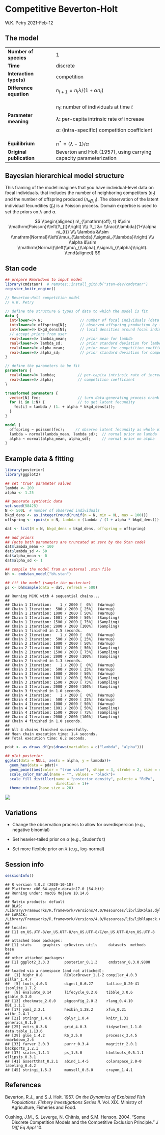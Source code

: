 Competitive Beverton-Holt
================
W.K. Petry
2021-Feb-12

## The model

<table>
<colgroup>
<col style="width: 31%" />
<col style="width: 68%" />
</colgroup>
<tbody>
<tr class="odd">
<td><strong>Number of species</strong></td>
<td>1</td>
</tr>
<tr class="even">
<td><strong>Time</strong></td>
<td>discrete</td>
</tr>
<tr class="odd">
<td><strong>Interaction type(s)</strong></td>
<td>competition</td>
</tr>
<tr class="even">
<td><strong>Difference equation</strong></td>
<td><span class="math inline"><em>n</em><sub><em>t</em> + 1</sub> = <em>n</em><sub><em>t</em></sub><em>λ</em>/(1 + <em>α</em><em>n</em><sub><em>t</em></sub>)</span></td>
</tr>
<tr class="odd">
<td><strong>Parameter meaning</strong></td>
<td><p><span class="math inline"><em>n</em><sub><em>t</em></sub></span>: number of individuals at time <span class="math inline"><em>t</em></span></p>
<p><span class="math inline"><em>λ</em></span>: per-capita intrinsic rate of increase</p>
<p><span class="math inline"><em>α</em></span>: (intra-specific) competition coefficient</p></td>
</tr>
<tr class="even">
<td><strong>Equilibrium</strong></td>
<td><span class="math inline"><em>n</em><sup>*</sup> = (<em>λ</em> − 1)/<em>α</em></span></td>
</tr>
<tr class="odd">
<td><strong>Original publication</strong></td>
<td><span class="citation" data-cites="beverton1957">Beverton and Holt (1957)</span>, using carrying capacity parameterization</td>
</tr>
</tbody>
</table>

## Bayesian hierarchical model structure

This framing of the model imagines that you have individual-level data
on focal individuals. that includes the number of neighboring
competitors (*n*<sub>*t*</sub>) and the number of offspring produced
(*n*<sub>*o**f**f*, *t*</sub>). The observation of the latent individual
fecundities (*f*<sub>*t*</sub>) is a Poisson process. Domain expertise
is used to set the priors on *λ* and *α*.

$$
\\begin{aligned}
n\_{\\mathrm{off}, t} &\\sim \\mathrm{Poisson}\\left(f\_{t}\\right) \\\\
f\_t &= \\frac{\\lambda}{1+\\alpha n\_{t}} \\\\
\\lambda &\\sim \\mathrm{Normal}\\left(\\mu\_{\\lambda},\\sigma\_{\\lambda}\\right) \\\\
\\alpha &\\sim \\mathrm{Normal}\\left(\\mu\_{\\alpha},\\sigma\_{\\alpha}\\right).
\\end{aligned}
$$

## Stan code

``` r
## prepare Rmarkdown to input model
library(cmdstanr)  # remotes::install_github("stan-dev/cmdstanr")
register_knitr_engine()
```

``` stan
// Beverton-Holt competition model
// W.K. Petry

// define the structure & types of data to which the model is fit
data {
  int<lower=0> N;                 // number of focal individuals (data rows)
  int<lower=0> offspring[N];      // observed offspring production by focals
  int<lower=0> bkgd_dens[N];      // local densities around focal individuals
  // accept priors from user
  real<lower=0> lambda_mean;      // prior mean for lambda
  real<lower=0> lambda_sd;        // prior standard deviation for lambda
  real<lower=0> alpha_mean;       // prior mean for competition coefficient
  real<lower=0> alpha_sd;         // prior standard deviation for competition coefficent
}

// define the parameters to be fit
parameters {
  real<lower=0> lambda;          // per-capita intrinsic rate of increase
  real<lower=0> alpha;           // competition coefficient
}

transformed parameters {
  vector[N] fec;                 // turn data-generating process crank
  for (i in 1:N) {               // to get latent fecundity
    fec[i] = lambda / (1. + alpha * bkgd_dens[i]);
  }
}

model {
  offspring ~ poisson(fec);     // observe latent fecundity as whole offspring
  lambda ~ normal(lambda_mean, lambda_sd);  // normal prior on lambda
  alpha ~ normal(alpha_mean, alpha_sd);     // normal prior on alpha
}
```

## Example data & fitting

``` r
library(posterior)
library(ggplot2)

## set 'true' parameter values
lambda <- 200
alpha <- 1.25

## generate synthetic data
set.seed(58428)
N <- 500L  # number of observed individuals
bkgd_dens <- as.integer(round(runif(n = N, min = 0L, max = 100)))
offspring <- rpois(n = N, lambda = (lambda / (1 + alpha * bkgd_dens)))

dat <- list(N = N, bkgd_dens = bkgd_dens, offspring = offspring)

## add priors
## (note both parameters are truncated at zero by the Stan code)
dat$lambda_mean <- 100
dat$lambda_sd <- 50
dat$alpha_mean <- 0
dat$alpha_sd <- 1

## compile the model from an external .stan file
bh <- cmdstan_model("bh.stan")

## fit the model (sample the posterior)
ps <- bh$sample(data = dat, refresh = 500)
```

    ## Running MCMC with 4 sequential chains...
    ## 
    ## Chain 1 Iteration:    1 / 2000 [  0%]  (Warmup) 
    ## Chain 1 Iteration:  500 / 2000 [ 25%]  (Warmup) 
    ## Chain 1 Iteration: 1000 / 2000 [ 50%]  (Warmup) 
    ## Chain 1 Iteration: 1001 / 2000 [ 50%]  (Sampling) 
    ## Chain 1 Iteration: 1500 / 2000 [ 75%]  (Sampling) 
    ## Chain 1 Iteration: 2000 / 2000 [100%]  (Sampling) 
    ## Chain 1 finished in 2.5 seconds.
    ## Chain 2 Iteration:    1 / 2000 [  0%]  (Warmup) 
    ## Chain 2 Iteration:  500 / 2000 [ 25%]  (Warmup) 
    ## Chain 2 Iteration: 1000 / 2000 [ 50%]  (Warmup) 
    ## Chain 2 Iteration: 1001 / 2000 [ 50%]  (Sampling) 
    ## Chain 2 Iteration: 1500 / 2000 [ 75%]  (Sampling) 
    ## Chain 2 Iteration: 2000 / 2000 [100%]  (Sampling) 
    ## Chain 2 finished in 1.3 seconds.
    ## Chain 3 Iteration:    1 / 2000 [  0%]  (Warmup) 
    ## Chain 3 Iteration:  500 / 2000 [ 25%]  (Warmup) 
    ## Chain 3 Iteration: 1000 / 2000 [ 50%]  (Warmup) 
    ## Chain 3 Iteration: 1001 / 2000 [ 50%]  (Sampling) 
    ## Chain 3 Iteration: 1500 / 2000 [ 75%]  (Sampling) 
    ## Chain 3 Iteration: 2000 / 2000 [100%]  (Sampling) 
    ## Chain 3 finished in 1.0 seconds.
    ## Chain 4 Iteration:    1 / 2000 [  0%]  (Warmup) 
    ## Chain 4 Iteration:  500 / 2000 [ 25%]  (Warmup) 
    ## Chain 4 Iteration: 1000 / 2000 [ 50%]  (Warmup) 
    ## Chain 4 Iteration: 1001 / 2000 [ 50%]  (Sampling) 
    ## Chain 4 Iteration: 1500 / 2000 [ 75%]  (Sampling) 
    ## Chain 4 Iteration: 2000 / 2000 [100%]  (Sampling) 
    ## Chain 4 finished in 1.0 seconds.
    ## 
    ## All 4 chains finished successfully.
    ## Mean chain execution time: 1.4 seconds.
    ## Total execution time: 6.2 seconds.

``` r
pdat <- as_draws_df(ps$draws(variables = c("lambda", "alpha")))

## plot posterior
ggplot(data = NULL, aes(x = alpha, y = lambda))+
  geom_hex(data = pdat)+
  geom_point(aes(color = "true value"), shape = 3, stroke = 2, size = 4)+
  scale_color_manual(name = "", values = "black")+
  scale_fill_distiller(name = "posterior density", palette = "RdPu",
                       direction = 1)+
  theme_minimal(base_size = 20)
```

![](BevertonHolt_files/figure-gfm/example-1.png)<!-- -->

## Variations

-   Change the observation process to allow for overdispersion (e.g.,
    negative binomial)

-   Set heavier-tailed prior on *α* (e.g., Student’s t)

-   Set more flexible prior on *λ* (e.g., log-normal)

## Session info

``` r
sessionInfo()
```

    ## R version 4.0.3 (2020-10-10)
    ## Platform: x86_64-apple-darwin17.0 (64-bit)
    ## Running under: macOS Mojave 10.14.6
    ## 
    ## Matrix products: default
    ## BLAS:   /Library/Frameworks/R.framework/Versions/4.0/Resources/lib/libRblas.dylib
    ## LAPACK: /Library/Frameworks/R.framework/Versions/4.0/Resources/lib/libRlapack.dylib
    ## 
    ## locale:
    ## [1] en_US.UTF-8/en_US.UTF-8/en_US.UTF-8/C/en_US.UTF-8/en_US.UTF-8
    ## 
    ## attached base packages:
    ## [1] stats     graphics  grDevices utils     datasets  methods   base     
    ## 
    ## other attached packages:
    ## [1] ggplot2_3.3.3       posterior_0.1.3     cmdstanr_0.3.0.9000
    ## 
    ## loaded via a namespace (and not attached):
    ##  [1] highr_0.8          RColorBrewer_1.1-2 compiler_4.0.3     pillar_1.4.7      
    ##  [5] tools_4.0.3        digest_0.6.27      lattice_0.20-41    jsonlite_1.7.2    
    ##  [9] evaluate_0.14      lifecycle_0.2.0    tibble_3.0.6       gtable_0.3.0      
    ## [13] checkmate_2.0.0    pkgconfig_2.0.3    rlang_0.4.10       DBI_1.1.1         
    ## [17] yaml_2.2.1         hexbin_1.28.2      xfun_0.21          withr_2.4.1       
    ## [21] stringr_1.4.0      dplyr_1.0.4        knitr_1.31         generics_0.1.0    
    ## [25] vctrs_0.3.6        grid_4.0.3         tidyselect_1.1.0   data.table_1.13.6 
    ## [29] glue_1.4.2         R6_2.5.0           processx_3.4.5     rmarkdown_2.6     
    ## [33] farver_2.0.3       purrr_0.3.4        magrittr_2.0.1     backports_1.2.1   
    ## [37] scales_1.1.1       ps_1.5.0           htmltools_0.5.1.1  ellipsis_0.3.1    
    ## [41] assertthat_0.2.1   abind_1.4-5        colorspace_2.0-0   labeling_0.4.2    
    ## [45] stringi_1.5.3      munsell_0.5.0      crayon_1.4.1

## References

<div id="refs" class="references csl-bib-body hanging-indent">

<div id="ref-beverton1957" class="csl-entry">

Beverton, R.J., and S.J. Holt. 1957. *On the Dynamics of Exploited Fish
Populations*. *Fishery Investigations Series II*. Vol. XIX. Ministry of
Agriculture, Fisheries and Food.

</div>

<div id="ref-cushing2004jdiffeqappl" class="csl-entry">

Cushing, J.M., S. Leverge, N. Chitnis, and S.M. Henson. 2004. “Some
Discrete Competition Models and the Competitive Exclusion Principle.” *J
Diff Eq Appl* 10.

</div>

</div>
